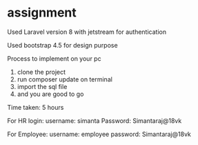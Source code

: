 # assignment

Used Laravel version 8 with jetstream for authentication

Used bootstrap 4.5 for design purpose

Process to implement on your pc
1. clone the project 
2. run composer update on terminal
3. import the sql file 
4. and you are good to go


Time taken: 5 hours


For HR login: username: simanta
	Password: Simantaraj@18vk

For Employee: username: employee
	password: Simantaraj@18vk

